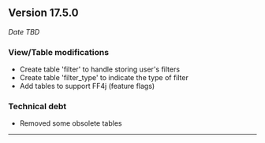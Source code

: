 
## Version 17.5.0
_Date TBD_

### View/Table modifications
* Create table 'filter' to handle storing user's filters
* Create table 'filter_type' to indicate the type of filter
* Add tables to support FF4j (feature flags)

### Technical debt
* Removed some obsolete tables

---
